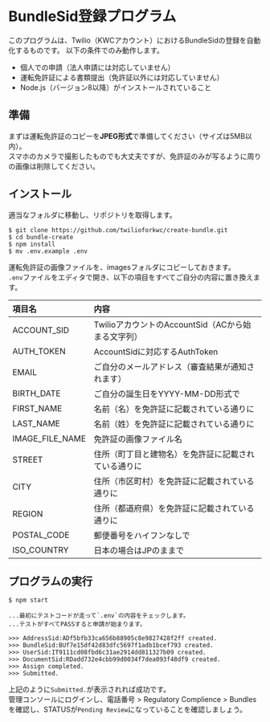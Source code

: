 # BundleSid登録プログラム

このプログラムは、Twilio（KWCアカウント）におけるBundleSidの登録を自動化するものです。
以下の条件でのみ動作します。

- 個人での申請（法人申請には対応していません）
- 運転免許証による書類提出（免許証以外には対応していません）
- Node.js（バージョン8以降）がインストールされていること

## 準備

まずは運転免許証のコピーを**JPEG形式**で準備してください（サイズは5MB以内）。  
スマホのカメラで撮影したものでも大丈夫ですが、免許証のみが写るように周りの画像は削除してください。

## インストール

適当なフォルダに移動し、リポジトリを取得します。

```
$ git clone https://github.com/twilioforkwc/create-bundle.git
$ cd bundle-create
$ npm install
$ mv .env.example .env
```

運転免許証の画像ファイルを、imagesフォルダにコピーしておきます。  
`.env`ファイルをエディタで開き、以下の項目をすべてご自分の内容に置き換えます。

|項目名|内容|
|:--|:--|
|ACCOUNT_SID|TwilioアカウントのAccountSid（ACから始まる文字列）|
|AUTH_TOKEN|AccountSidに対応するAuthToken|
|EMAIL|ご自分のメールアドレス（審査結果が通知されます）|
|BIRTH_DATE|ご自分の誕生日をYYYY-MM-DD形式で|
|FIRST_NAME|名前（名）を免許証に記載されている通りに|
|LAST_NAME|名前（姓）を免許証に記載されている通りに|
|IMAGE_FILE_NAME|免許証の画像ファイル名|
|STREET|住所（町丁目と建物名）を免許証に記載されている通りに|
|CITY|住所（市区町村）を免許証に記載されている通りに|
|REGION|住所（都道府県）を免許証に記載されている通りに|
|POSTAL_CODE|郵便番号をハイフンなしで|
|ISO_COUNTRY|日本の場合はJPのままで|

## プログラムの実行

```
$ npm start

...最初にテストコードが走って`.env`の内容をチェックします。
...テストがすべてPASSすると申請が始まります。

>>> AddressSid:ADf5bfb33ca656b88905c8e9827428f2ff created.
>>> BundleSid:BUf7e15df42d83dfc5697f1adb1bcef793 created.
>>> UserSid:IT9111cd08fbd6c31ae2914dd811327b09 created.
>>> DocumentSid:RDadd732e4cbb99d0034f7dea093f48df9 created.
>>> Assign completed.
>>> Submitted.
```

上記のように`Submitted.`が表示されれば成功です。  
管理コンソールにログインし、電話番号 > Regulatory Complience > Bundlesを確認し、STATUSが`Pending Review`になっていることを確認しましょう。

